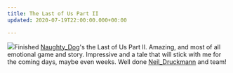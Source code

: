 ```yaml
---
title: The Last of Us Part II
updated: 2020-07-19T22:00:00.000+00:00

---
```

![](https://cdn.vox-cdn.com/thumbor/ao0egCv2TZo8SRuDr2XwNbnhLGg=/0x0:3840x2160/1820x1024/filters:focal(1613x773:2227x1387):format(webp)/cdn.vox-cdn.com/uploads/chorus_image/image/67011375/The_Last_of_Us_Part_2_collectibles_guide_header.0.png)Finished [Naughty_Dog](https://twitter.com/Naughty_Dog)'s the Last of Us Part II. Amazing, and most of all emotional game and story. Impressive and a tale that will stick with me for the coming days, maybe even weeks. Well done [Neil_Druckmann](https://twitter.com/Neil_Druckmann) and team!